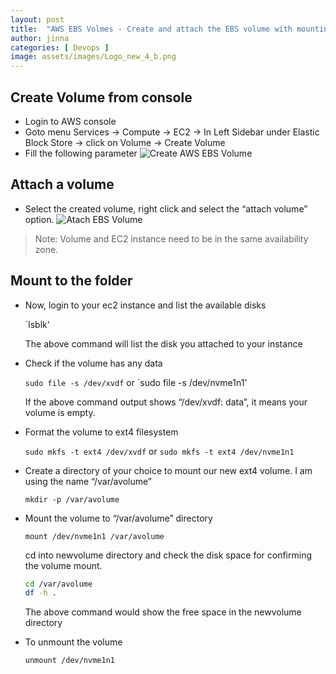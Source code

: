 ```yaml
---
layout: post
title:  "AWS EBS Volmes - Create and attach the EBS volume with mounting"
author: jinna
categories: [ Devops ]
image: assets/images/Logo_new_4_b.png
---
```


## Create Volume from console
- Login to AWS console
- Goto menu Services -> Compute -> EC2 ->  In Left Sidebar under Elastic Block Store -> click on Volume -> Create Volume
- Fill the following parameter
![Create AWS EBS Volume]({{site.baseurl}}/assets/images/tech/create-aws-ebs-volume.png)

## Attach a volume
- Select the created volume, right click and select the “attach volume” option.
![Atach EBS Volume]({{site.baseurl}}/assets/images/tech/ebs-volume-atach.jpg)

> Note: Volume and EC2 instance need to be in the same availability zone.

## Mount to the folder

-  Now, login to your ec2 instance and list the available disks

   `lsblk'

   The above command will list the disk you attached to your instance

- Check if the volume has any data

   `sudo file -s /dev/xvdf` or `sudo file -s /dev/nvme1n1'

   If the above command output shows “/dev/xvdf: data”, it means your volume is empty.

-  Format the volume to ext4 filesystem
   
   `sudo mkfs -t ext4 /dev/xvdf` or `sudo mkfs -t ext4 /dev/nvme1n1`

- Create a directory of your choice to mount our new ext4 volume. I am using the name “/var/avolume”

   `mkdir -p /var/avolume`

- Mount the volume to “/var/avolume” directory

   `mount /dev/nvme1n1 /var/avolume`

   cd into newvolume directory and check the disk space for confirming the volume mount.

   ```bash
   cd /var/avolume
   df -h .
   ```
   The above command would show the free space in the newvolume directory

- To unmount the volume

  `unmount /dev/nvme1n1`

   